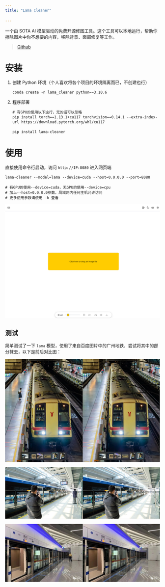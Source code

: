 ```yaml
---
title: "Lama Cleaner"

---
```


一个由 SOTA AI 模型驱动的免费开源修图工具。这个工具可以本地运行，帮助你擦除图片中你不想要的内容，移除背景、面部修复等工作。

> [Github](https://github.com/Sanster/lama-cleaner)

# 安装

1. 创建 Python 环境（个人喜欢将各个项目的环境隔离而已，不创建也行）

   ```shell
   conda create -n lama_cleaner python==3.10.6
   ```

2. 程序部署

   ```shell
   # 有GPU的使用以下这行，无的话可以忽略
   pip install torch==1.13.1+cu117 torchvision==0.14.1 --extra-index-url https://download.pytorch.org/whl/cu117
   
   pip install lama-cleaner
   ```

# 使用

直接使用命令行启动，访问 `http://IP:8080` 进入网页端

```shell
lama-cleaner --model=lama --device=cuda --host=0.0.0.0 --port=8080

# 有GPU的使用--device=cuda，无GPU的使用--device=cpu
# 加上--host=0.0.0.0参数，局域网内任何主机允许访问
# 更多使用参数请使用 -h 查看
```

![](https://github.com/danielchan-25/Mind-Palace/blob/main/Services/Ai/img/lama_cleaner-1.png)

## 测试

简单测试了一下 `lama` 模型，使用了来自百度图片中的广州地铁，尝试将其中的部分抹去，以下是前后对比图：

![](https://github.com/danielchan-25/Mind-Palace/blob/main/Services/Ai/img/lama_cleaner-2.png)

![](https://github.com/danielchan-25/Mind-Palace/blob/main/Services/Ai/img/lama_cleaner-3.png)

![](https://github.com/danielchan-25/Mind-Palace/blob/main/Services/Ai/img/lama_cleaner-4.png)

